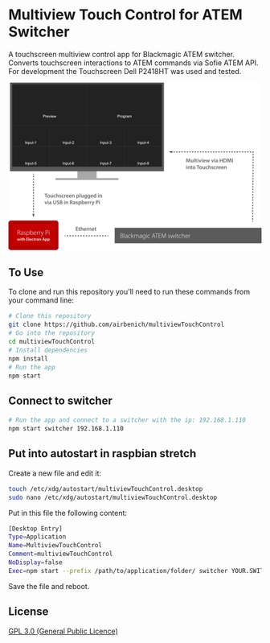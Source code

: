 # Multiview Touch Control for ATEM Switcher
A touchscreen multiview control app for Blackmagic ATEM switcher. Converts touchscreen interactions to ATEM commands via Sofie ATEM API.
For development the Touchscreen Dell P2418HT was used and tested.



![Infographic on how to use this app](https://raw.githubusercontent.com/airbenich/multiviewTouchControl/master/gfx/multiview_gfx.png)

## To Use

To clone and run this repository you'll need to run these commands from your command line:

```bash
# Clone this repository
git clone https://github.com/airbenich/multiviewTouchControl
# Go into the repository
cd multiviewTouchControl
# Install dependencies
npm install
# Run the app
npm start 
```

## Connect to switcher
```bash
# Run the app and connect to a switcher with the ip: 192.168.1.110
npm start switcher 192.168.1.110
```

## Put into autostart in raspbian stretch
Create a new file and edit it:
```bash
touch /etc/xdg/autostart/multiviewTouchControl.desktop
sudo nano /etc/xdg/autostart/multiviewTouchControl.desktop
```
Put in this file the following content:
```bash
[Desktop Entry]
Type=Application
Name=MultiviewTouchControl
Comment=multiviewTouchControl
NoDisplay=false
Exec=npm start --prefix /path/to/application/folder/ switcher YOUR.SWITCHER.IP.ADDRESS
```

Save the file and reboot.

## License

[GPL 3.0 (General Public Licence)](LICENSE.md)
